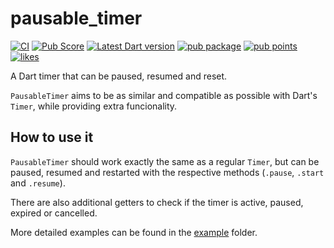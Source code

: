 # pausable\_timer

[![CI](https://github.com/mateusfccp/pausable_timer/workflows/CI/badge.svg)](https://github.com/mateusfccp/pausable_timer/actions?query=branch%3Amain+workflow%3ACI+)
[![Pub Score](https://github.com/mateusfccp/pausable_timer/workflows/Pub%20Score/badge.svg)](https://github.com/mateusfccp/pausable_timer/actions?query=branch%3Amain+workflow%3A%22Pub+Score%22+)
[![Latest Dart version](https://github.com/mateusfccp/pausable_timer/actions/workflows/check-dart.yaml/badge.svg)](https://github.com/mateusfccp/pausable_timer/actions/workflows/check-dart.yaml)
[![pub package](https://img.shields.io/pub/v/pausable_timer.svg)](https://pub.dev/packages/pausable_timer)
[![pub points](https://img.shields.io/pub/points/pausable_timer)](https://pub.dev/packages/pausable_timer/score)
[![likes](https://img.shields.io/pub/likes/pausable_timer)](https://pub.dev/packages/pausable_timer/score)

A Dart timer that can be paused, resumed and reset.

`PausableTimer` aims to be as similar and compatible as possible with Dart's
`Timer`, while providing extra funcionality.

## How to use it

`PausableTimer` should work exactly the same as a regular `Timer`, but can be
paused, resumed and restarted with the respective methods (`.pause`, `.start`
and `.resume`).

There are also additional getters to check if the timer is active, paused,
expired or cancelled.

More detailed examples can be found in the [example](/example) folder.

